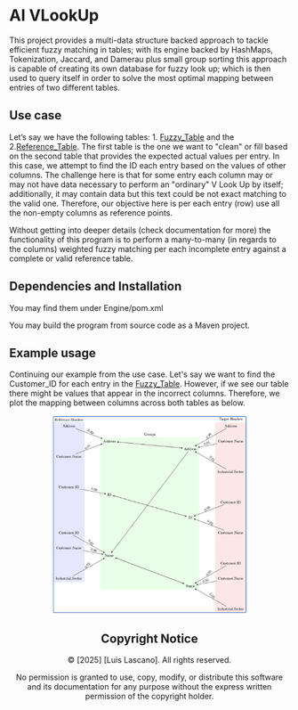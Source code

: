 # AI VLookUp

This project provides a multi-data structure backed approach to tackle efficient fuzzy matching in tables; with its engine backed by HashMaps, Tokenization, Jaccard, and Damerau plus small group sorting this approach is capable of creating its own database for fuzzy look up; which is then used to query itself in order to solve the most optimal mapping between entries of two different tables.

## Use case

Let’s say we have the following tables: 1.  [Fuzzy_Table](./Sample_Dataset/Primary_Reference_Table.csv) and the 2.[Reference_Table](./Sample_Dataset/Secondary_Data.csv). The first table is the one we want to "clean" or fill based on the second table that provides the expected actual values per entry. In this case, we attempt to find the ID each entry based on the values of other columns. The challenge here is that for some entry each column may or may not have data necessary to perform an "ordinary" V Look Up by itself; additionally, it may contain data but this text could be not exact matching to the valid one. Therefore, our objective here is per each entry (row) use all the non-empty columns as reference points.

Without getting into deeper details (check documentation for more) the functionality of this program is to perform a many-to-many (in regards to the columns) weighted fuzzy matching per each incomplete entry against a complete or valid reference table.

## Dependencies and Installation
You may find them under Engine/pom.xml

You may build the program from source code as a Maven project.

## Example usage

Continuing our example from the use case. Let's say we want to find the Customer_ID for each entry in the  [Fuzzy_Table](./Sample_Dataset/Primary_Reference_Table.csv). However, if we see our table there might be values that appear in the incorrect columns. Therefore, we plot the mapping between columns across both tables as below.

<div style="text-align: center;">

  <img src="./Documentation/Images/BidirectionalMapping.png" alt="Description of image" width="70%">

<div style="text-align: center;">

## Copyright Notice

© [2025] [Luis Lascano]. All rights reserved.

No permission is granted to use, copy, modify, or distribute this software and its documentation for any purpose without the express written permission of the copyright holder.